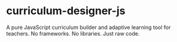# curriculum-designer-js
A pure JavaScript curriculum builder and adaptive learning tool for teachers. No frameworks. No libraries. Just raw code.
